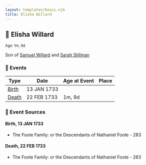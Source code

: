 ```yaml
---
layout: templates/basic.njk
title: Elisha Willard
---
```

## 🔵 Elisha Willard
<small>Age: 1m, 9d</small>

Son of [Samuel Willard](/people/1/12362566) and [Sarah Stillman](/people/9/9722974)

### 📆 Events

Type | Date | Age at Event | Place
------ | ------ | ------ | ------
[Birth](#event-event-2) | 13 JAN 1733 |  |
[Death](#event-event-3) | 22 FEB 1733 | 1m, 9d |

### 📰 Event Sources

#### <a id="event-event-2"></a> Birth, 13 JAN 1733
* The Foote Family: or the Descendants of Nathaniel Foote  - 283

#### <a id="event-event-3"></a> Death, 22 FEB 1733
* The Foote Family: or the Descendants of Nathaniel Foote  - 283
